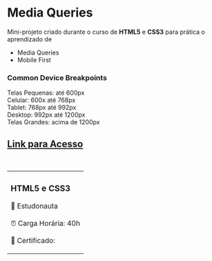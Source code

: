 <h1>Media Queries</h1>

<p>Mini-projeto criado durante o curso de <strong>HTML5</strong> e <strong>CSS3</strong> para prática o aprendizado de <br>

-  Media Queries<br>
-  Mobile First<br>

<h3>Common Device Breakpoints</h3>

Telas Pequenas: até 600px<br>
Celular: 600x até 768px<br>
Tablet: 768px até 992px<br>
Desktop: 992px até 1200px<br>
Telas Grandes: acima de 1200px<br>
<p> 

<h2><a href="https://yasminelima.github.io/media-queries/" target="_blank">Link para Acesso</a></h2><br>

<table>
    <tr>
        <td>
        <h3>HTML5 e CSS3</h3>
        <p>🚀  Estudonauta <br><br> ⏰ Carga Horária: 40h<br><br> 📜 Certificado: <a href="XXXX" target="_blank"></a></p>
        </td>
    </tr>
